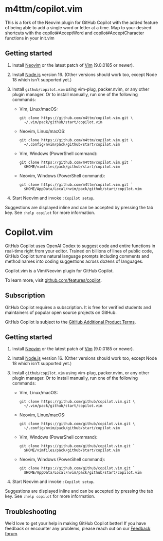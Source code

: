 # m4ttm/copilot.vim

This is a fork of the Neovim plugin for GitHub Copilot with the added feature of being able to add a single word or letter at a time. Map to your desired shortcuts with the copilot#AcceptWord and copilot#AcceptCharacter functions in your init.vim

## Getting started

1.  Install [Neovim][] or the latest patch of [Vim][] (9.0.0185 or newer).

2.  Install [Node.js][] version 16. (Other versions should work too, except
    Node 18 which isn't supported yet.)

3.  Install `github/copilot.vim` using vim-plug, packer.nvim, or any other
    plugin manager. Or to install manually, run one of the following
    commands:

    - Vim, Linux/macOS:

          git clone https://github.com/m4ttm/copilot.vim.git \
            ~/.vim/pack/github/start/copilot.vim

    - Neovim, Linux/macOS:

          git clone https://github.com/m4ttm/copilot.vim.git \
            ~/.config/nvim/pack/github/start/copilot.vim

    - Vim, Windows (PowerShell command):

          git clone https://github.com/m4ttm/copilot.vim.git `
            $HOME/vimfiles/pack/github/start/copilot.vim

    - Neovim, Windows (PowerShell command):

          git clone https://github.com/m4ttm/copilot.vim.git `
            $HOME/AppData/Local/nvim/pack/github/start/copilot.vim

4.  Start Neovim and invoke `:Copilot setup`.

[node.js]: https://nodejs.org/en/download/
[neovim]: https://github.com/neovim/neovim/releases/latest
[vim]: https://github.com/vim/vim

Suggestions are displayed inline and can be accepted by pressing the tab key.
See `:help copilot` for more information.

# Copilot.vim

GitHub Copilot uses OpenAI Codex to suggest code and entire functions in
real-time right from your editor. Trained on billions of lines of public
code, GitHub Copilot turns natural language prompts including comments and
method names into coding suggestions across dozens of languages.

Copilot.vim is a Vim/Neovim plugin for GitHub Copilot.

To learn more, visit
[github.com/features/copilot](https://github.com/features/copilot).

## Subscription

GitHub Copilot requires a subscription. It is free for verified students and
maintainers of popular open source projects on GitHub.

GitHub Copilot is subject to the [GitHub Additional Product
Terms](https://docs.github.com/en/site-policy/github-terms/github-terms-for-additional-products-and-features).

## Getting started

1.  Install [Neovim][] or the latest patch of [Vim][] (9.0.0185 or newer).

2.  Install [Node.js][] version 16. (Other versions should work too, except
    Node 18 which isn't supported yet.)

3.  Install `github/copilot.vim` using vim-plug, packer.nvim, or any other
    plugin manager. Or to install manually, run one of the following
    commands:

    - Vim, Linux/macOS:

          git clone https://github.com/github/copilot.vim.git \
            ~/.vim/pack/github/start/copilot.vim

    - Neovim, Linux/macOS:

          git clone https://github.com/github/copilot.vim.git \
            ~/.config/nvim/pack/github/start/copilot.vim

    - Vim, Windows (PowerShell command):

          git clone https://github.com/github/copilot.vim.git `
            $HOME/vimfiles/pack/github/start/copilot.vim

    - Neovim, Windows (PowerShell command):

          git clone https://github.com/github/copilot.vim.git `
            $HOME/AppData/Local/nvim/pack/github/start/copilot.vim

4.  Start Neovim and invoke `:Copilot setup`.

[node.js]: https://nodejs.org/en/download/
[neovim]: https://github.com/neovim/neovim/releases/latest
[vim]: https://github.com/vim/vim

Suggestions are displayed inline and can be accepted by pressing the tab key.
See `:help copilot` for more information.

## Troubleshooting

We’d love to get your help in making GitHub Copilot better! If you have
feedback or encounter any problems, please reach out on our [Feedback
forum](https://github.com/github-community/community/discussions/categories/copilot).
